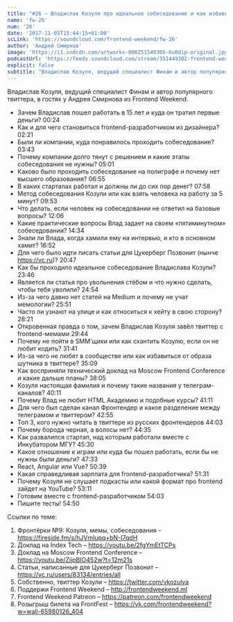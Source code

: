 ```yaml
---
title: "#26 – Владислав Козуля про идеальное собеседование и как избавиться от образа шутника в твиттере"
name: 'fw-26'
num: '26'
date: '2017-11-05T15:44:15+01:00'
scLink: 'https://soundcloud.com/frontend-weekend/fw-26'
author: 'Андрей Смирнов'
image: 'https://i1.sndcdn.com/artworks-000251540305-6u0dip-original.jpg'
podcastUrl: 'https://feeds.soundcloud.com/stream/351449302-frontend-weekend-fw-26.m4a'
explicit: false
subtitle: "Владислав Козуля, ведущий специалист Финам и автор популярного твиттера, в гостях у Андрея Смирнова из Frontend Weekend."
---
```

Владислав Козуля, ведущий специалист Финам и автор популярного твиттера, в гостях у Андрея Смирнова из Frontend Weekend.

- Зачем Владислав пошел работать в 15 лет и куда он тратил первые деньги? <timecode>00:24</timecode>
- Как и для чего становиться frontend-разработчиком из дизайнера? <timecode>02:21</timecode>
- Были ли компании, куда понравилось проходить собеседование? <timecode>03:43</timecode>
- Почему компании долго тянут с решением и какие этапы собеседования не нужны? <timecode>05:01</timecode>
- Каково было проходить собеседование на полиграфе и почему нет высшего образования? <timecode>06:55</timecode>
- В каких стартапах работал и должны ли до сих пор денег? <timecode>07:58</timecode>
- Метод собеседования Козули или как взять человека на работу за 5 минут? <timecode>09:53</timecode>
- Что делать, если человек на собеседовании не ответил на базовые вопросы? <timecode>12:06</timecode>
- Какие практические вопросы Влад задает на своем «пятиминутном» собеседовании? <timecode>14:34</timecode>
- Знали ли Влада, когда хамили ему на интервью, и кто в основном хамит? <timecode>16:52</timecode>
- Для чего было идти писать статьи для Цукерберг Позвонит (нынче https://vc.ru)? <timecode>20:47</timecode>
- Как бы проходило идеальное собеседование Владислава Козули? <timecode>23:46</timecode>
- Является ли статья про увольнения стёбом и что нужно сделать, чтобы тебя уволили? <timecode>24:54</timecode>
- Из-за чего давно нет статей на Medium и почему не учат мемологии? <timecode>25:51</timecode>
- Часто ли узнают на улице и как относиться к хейту в свою сторону? <timecode>28:21</timecode>
- Откровенная правда о том, зачем Владислав Козуля завёл твиттер с frontend-мемами <timecode>29:44</timecode>
- Почему не пойти в SMM’щики или как схантить Козулю, если он не любит кодить? <timecode>31:41</timecode>
- Из-за чего не любят в сообществе или как избавиться от образа шутника в твиттере? <timecode>35:09</timecode>
- Как восприняли технический доклад на Moscow Frontend Conference и какие дальше планы? <timecode>38:05</timecode>
- Козуля настоящая фамилия и почему такие названия у телеграм-каналов? <timecode>40:11</timecode>
- Почему Влад не любит HTML Академию и подобные курсы? <timecode>41:11</timecode>
- Для чего был сделан канал Фронтендер и какое разделение между телеграмом и твиттером? <timecode>42:55</timecode>
- Топ 3, кого нужно читать в твиттере из русских фронтендеров <timecode>44:03</timecode>
- Почему борода черная, а волосы нет? <timecode>44:35</timecode>
- Как развалился стартап, над которым работали вместе с Инкубатором МГУ? <timecode>45:30</timecode>
- Какое отношение к играм или куда бы пошел работать, если бы не нужны были деньги? <timecode>47:33</timecode>
- React, Angular или Vue? <timecode>50:39</timecode>
- Какая справедливая зарплата для frontend-разработчика? <timecode>51:31</timecode>
- Почему Козуля не слушает подкасты или какой формат про frontend зайдет на YouTube? <timecode>53:11</timecode>
- Готовим вместе с frontend-разработчиком <timecode>54:03</timecode>
- Пишите тесты! <timecode>54:50</timecode>

Ссылки по теме:
1) Фронтёрки №9: Козуля, мемы, собеседования – https://fireside.fm/s/hJVmIupq+bN-I7qdH
2) Доклад на Index Tech – https://youtu.be/2fgYmEtTCPs
3) Доклад на Moscow Frontend Conference – https://youtu.be/ZijpBIO452w?t=12m21s
4) Статьи, написанные для Цукерберг Позвонит – https://vc.ru/users/83134/entries/all
5) Собственно, твиттер Козули – https://twitter.com/vkozulya
6) Поддержи Frontend Weekend – http://frontendweekend.ml
7) Frontend Weekend Patreon – https://patreon.com/frontendweekend
8) Розыгрыш билета на FrontFest – https://vk.com/frontendweekend?w=wall-65980126_404